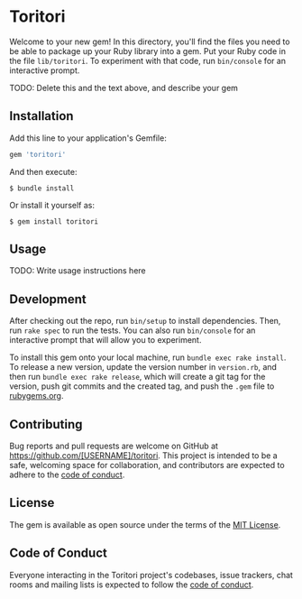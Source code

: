 # Toritori

Welcome to your new gem! In this directory, you'll find the files you need to be able to package up your Ruby library into a gem. Put your Ruby code in the file `lib/toritori`. To experiment with that code, run `bin/console` for an interactive prompt.

TODO: Delete this and the text above, and describe your gem

## Installation

Add this line to your application's Gemfile:

```ruby
gem 'toritori'
```

And then execute:

    $ bundle install

Or install it yourself as:

    $ gem install toritori

## Usage

TODO: Write usage instructions here

## Development

After checking out the repo, run `bin/setup` to install dependencies. Then, run `rake spec` to run the tests. You can also run `bin/console` for an interactive prompt that will allow you to experiment.

To install this gem onto your local machine, run `bundle exec rake install`. To release a new version, update the version number in `version.rb`, and then run `bundle exec rake release`, which will create a git tag for the version, push git commits and the created tag, and push the `.gem` file to [rubygems.org](https://rubygems.org).

## Contributing

Bug reports and pull requests are welcome on GitHub at https://github.com/[USERNAME]/toritori. This project is intended to be a safe, welcoming space for collaboration, and contributors are expected to adhere to the [code of conduct](https://github.com/[USERNAME]/toritori/blob/master/CODE_OF_CONDUCT.md).

## License

The gem is available as open source under the terms of the [MIT License](https://opensource.org/licenses/MIT).

## Code of Conduct

Everyone interacting in the Toritori project's codebases, issue trackers, chat rooms and mailing lists is expected to follow the [code of conduct](https://github.com/[USERNAME]/toritori/blob/master/CODE_OF_CONDUCT.md).
